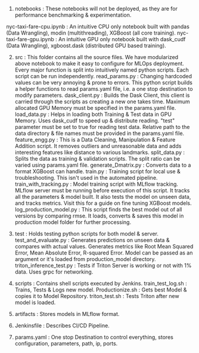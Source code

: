 1. notebooks : These notebooks will not be deployed, as they are for performance benchmarking & experimentation.

nyc-taxi-fare-cpu.ipynb : An intuitive CPU only notebook built with pandas (Data Wrangling), modin (multithreading), XGBoost (all core training).
nyc-taxi-fare-gpu.ipynb : An intuitive GPU only notebook built with dask_cudf (Data Wrangling), xgboost.dask (distributed GPU based training).

2. src : This folder contains all the source files. We have modularized above notebook to make it easy to configure for MLOps deployment. Every major function is split into intuitively named python scripts. Each script can be run independently.
read_params.py : Changing hardcoded values can be very annoying & prone to errors. This python script builds a helper functions to read params.yaml file, i.e. a one stop destination to modify parameters.
dask_client.py : Builds the Dask Client, this client is carried through the scripts as creating a new one takes time. Maximum allocated GPU Memory must be specified in the params.yaml file.
load_data.py : Helps in loading both Training & Test data in GPU Memory. Uses dask_cudf to speed up & distribute reading. "test" parameter must be set to true for reading test data. Relative path to the data directory & file names must be provided in the params.yaml file.
feature_engg.py : This is a Data Cleaning, Manipulation & Feature Addition script. It removes outliers and unreasonable data and adds interesting features like distance to various landmarks.
split_data.py : Splits the data as training & validation scripts. The split ratio can be varied using params.yaml file.
generate_Dmatrix.py : Converts data to a format XGBoost can handle.
train.py : Training script for local use & troubleshooting. This isn't used in the automated pipeline.
train_with_tracking.py : Model training script with MLflow tracking. MLflow server must be running before execution of this script. It tracks all the parameters & model built. It also tests the model on unseen data, and tracks metrics. Visit this for a guide on fine tuning XGBoost models.
log_production_model.py : This script finds the best model out of all versions by comparing rmse. It loads, converts & saves this model in production model folder for further processing.

3. test : Holds testing python scripts for both model & server.
test_and_evaluate.py : Generates predictions on unseen data & compares with actual values. Generates metrics like Root Mean Squared Error, Mean Absolute Error, R-squared Error. Model can be passed as an argument or it's loaded from production_model directory.
triton_inference_test.py : Tests if Triton Server is working or not with 1% data. Uses grpc for networking.

4. scripts : Contains shell scripts executed by Jenkins.
train_test_log.sh : Trains, Tests & Logs new model.
Productionize.sh : Gets best Model & copies it to Model Repository.
triton_test.sh : Tests Triton after new model is loaded.

5. artifacts : Stores models in MLflow format.
6. Jenkinsfile : Describes CI/CD Pipeline.
7. params.yaml : One stop Destination to control everything, stores configuration, parameters, path, ip, ports.